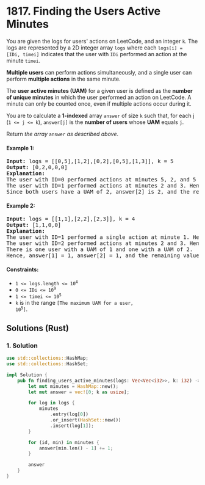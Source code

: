 # 1817. Finding the Users Active Minutes
You are given the logs for users' actions on LeetCode, and an integer `k`. The logs are represented by a 2D integer array `logs` where each `logs[i] = [IDi, timei]` indicates that the user with `IDi` performed an action at the minute `timei`.

**Multiple users** can perform actions simultaneously, and a single user can perform **multiple actions** in the same minute.

The **user active minutes (UAM)** for a given user is defined as the **number of unique minutes** in which the user performed an action on LeetCode. A minute can only be counted once, even if multiple actions occur during it.

You are to calculate a **1-indexed** array `answer` of size `k` such that, for each j (`1 <= j <= k`), `answer[j]` is the **number of users** whose **UAM** equals `j`.

Return *the array* `answer` *as described above*.

#### Example 1:
<pre>
<strong>Input:</strong> logs = [[0,5],[1,2],[0,2],[0,5],[1,3]], k = 5
<strong>Output:</strong> [0,2,0,0,0]
<strong>Explanation:</strong>
The user with ID=0 performed actions at minutes 5, 2, and 5 again. Hence, they have a UAM of 2 (minute 5 is only counted once).
The user with ID=1 performed actions at minutes 2 and 3. Hence, they have a UAM of 2.
Since both users have a UAM of 2, answer[2] is 2, and the remaining answer[j] values are 0.
</pre>

#### Example 2:
<pre>
<strong>Input:</strong> logs = [[1,1],[2,2],[2,3]], k = 4
<strong>Output:</strong> [1,1,0,0]
<strong>Explanation:</strong>
The user with ID=1 performed a single action at minute 1. Hence, they have a UAM of 1.
The user with ID=2 performed actions at minutes 2 and 3. Hence, they have a UAM of 2.
There is one user with a UAM of 1 and one with a UAM of 2.
Hence, answer[1] = 1, answer[2] = 1, and the remaining values are 0.
</pre>

#### Constraints:
* <code>1 <= logs.length <= 10<sup>4</sup></code>
* <code>0 <= IDi <= 10<sup>9</sup></code>
* <code>1 <= timei <= 10<sup>5</sup></code>
* `k` is in the range <code>[The maximum UAM for a user, 10<sup>5</sup>]</code>.

## Solutions (Rust)

### 1. Solution
```Rust
use std::collections::HashMap;
use std::collections::HashSet;

impl Solution {
    pub fn finding_users_active_minutes(logs: Vec<Vec<i32>>, k: i32) -> Vec<i32> {
        let mut minutes = HashMap::new();
        let mut answer = vec![0; k as usize];

        for log in logs {
            minutes
                .entry(log[0])
                .or_insert(HashSet::new())
                .insert(log[1]);
        }

        for (id, min) in minutes {
            answer[min.len() - 1] += 1;
        }

        answer
    }
}
```
